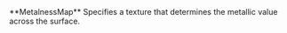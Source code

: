 <tr>
<td>**MetalnessMap**</td>
<td>Specifies a texture that determines the metallic value across the surface.</td>
</tr>